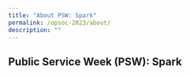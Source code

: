 ```yaml
---
title: "About PSW: Spark"
permalink: /opsoc-2023/about/
description: ""
---
```

## Public Service Week (PSW): Spark
